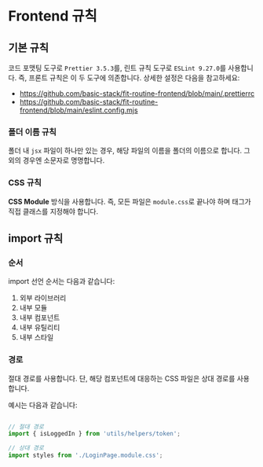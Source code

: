 # Frontend 규칙

## 기본 규칙

코드 포맷팅 도구로 `Prettier 3.5.3`를, 린트 규칙 도구로 `ESLint 9.27.0`를 사용합니다. 즉, 프론트 규칙은 이 두 도구에 의존합니다. 상세한 설정은 다음을 참고하세요:

- https://github.com/basic-stack/fit-routine-frontend/blob/main/.prettierrc
- https://github.com/basic-stack/fit-routine-frontend/blob/main/eslint.config.mjs

### 폴더 이름 규칙

폴더 내 `jsx` 파일이 하나만 있는 경우, 해당 파일의 이름을 폴더의 이름으로 합니다. 그 외의 경우엔 소문자로 명명합니다.

### CSS 규칙

**CSS Module** 방식을 사용합니다. 즉, 모든 파일은 `module.css`로 끝나야 하며 태그가 직접 클래스를 지정해야 합니다.

## import 규칙

### 순서

import 선언 순서는 다음과 같습니다:

1. 외부 라이브러리
2. 내부 모듈
3. 내부 컴포넌트
4. 내부 유틸리티 
5. 내부 스타일

### 경로

절대 경로를 사용합니다. 단, 해당 컴포넌트에 대응하는 CSS 파일은 상대 경로를 사용합니다.

예시는 다음과 같습니다:
```javascript

// 절대 경로
import { isLoggedIn } from 'utils/helpers/token';

// 상대 경로
import styles from './LoginPage.module.css';
```